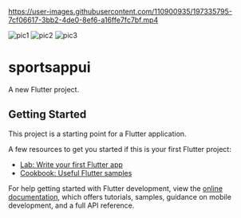 

https://user-images.githubusercontent.com/110900935/197335795-7cf06617-3bb2-4de0-8ef6-a16ffe7fc7bf.mp4

![pic1](https://user-images.githubusercontent.com/110900935/197333709-2559abbe-0e3d-47e0-bc85-1d4c4d5bd95a.png)
![pic2](https://user-images.githubusercontent.com/110900935/197333690-29f6b354-babb-4269-9558-eec64358c9c6.png)
![pic3](https://user-images.githubusercontent.com/110900935/197333662-7dfdddd0-3713-4a92-b560-ec89f07b2896.png)

# sportsappui

A new Flutter project.

## Getting Started

This project is a starting point for a Flutter application.

A few resources to get you started if this is your first Flutter project:

- [Lab: Write your first Flutter app](https://docs.flutter.dev/get-started/codelab)
- [Cookbook: Useful Flutter samples](https://docs.flutter.dev/cookbook)

For help getting started with Flutter development, view the
[online documentation](https://docs.flutter.dev/), which offers tutorials,
samples, guidance on mobile development, and a full API reference.
